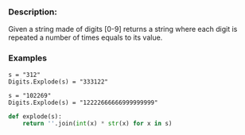### Description:

Given a string made of digits [0-9] returns a string where each digit is repeated a number of times equals to its value.

### Examples
```
s = "312"
Digits.Explode(s) = "333122"

s = "102269"
Digits.Explode(s) = "12222666666999999999"
```
```python
def explode(s):
    return ''.join(int(x) * str(x) for x in s)
```
